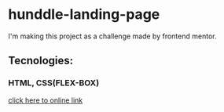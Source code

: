 # hunddle-landing-page
I'm making this project as a challenge made by frontend mentor.


## Tecnologies:

### HTML, CSS(FLEX-BOX)

<a href="https://ferrozo.github.io/hunddle-landing-page/#" > click here to online link</a>